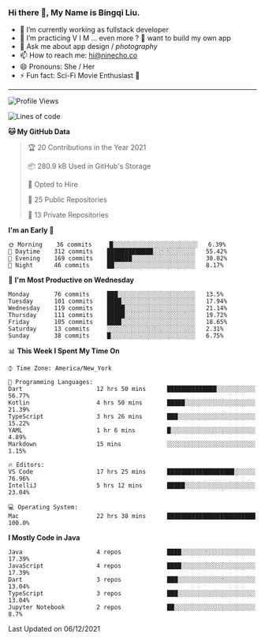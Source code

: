 ### Hi there 👋, My Name is Bingqi Liu.

- 🔭 I’m currently working as fullstack developer
- 🌱 I’m practicing V I M ... even more ? 🤨 want to build my own app
- 💬 Ask me about app design / *photography*
- 📫 How to reach me: hi@ninecho.co
- 😄 Pronouns: She / Her
- ⚡ Fun fact: Sci-Fi Movie Enthusiast 🚀

---

<!--START_SECTION:waka-->
![Profile Views](http://img.shields.io/badge/Profile%20Views-0-blue)

![Lines of code](https://img.shields.io/badge/From%20Hello%20World%20I%27ve%20Written-796073%20lines%20of%20code-blue)

**🐱 My GitHub Data** 

> 🏆 20 Contributions in the Year 2021
 > 
> 📦 280.9 kB Used in GitHub's Storage 
 > 
> 💼 Opted to Hire
 > 
> 📜 25 Public Repositories 
 > 
> 🔑 13 Private Repositories  
 > 
**I'm an Early 🐤** 

```text
🌞 Morning    36 commits     █░░░░░░░░░░░░░░░░░░░░░░░░   6.39% 
🌆 Daytime    312 commits    █████████████░░░░░░░░░░░░   55.42% 
🌃 Evening    169 commits    ███████░░░░░░░░░░░░░░░░░░   30.02% 
🌙 Night      46 commits     ██░░░░░░░░░░░░░░░░░░░░░░░   8.17%

```
📅 **I'm Most Productive on Wednesday** 

```text
Monday       76 commits     ███░░░░░░░░░░░░░░░░░░░░░░   13.5% 
Tuesday      101 commits    ████░░░░░░░░░░░░░░░░░░░░░   17.94% 
Wednesday    119 commits    █████░░░░░░░░░░░░░░░░░░░░   21.14% 
Thursday     111 commits    █████░░░░░░░░░░░░░░░░░░░░   19.72% 
Friday       105 commits    ████░░░░░░░░░░░░░░░░░░░░░   18.65% 
Saturday     13 commits     ░░░░░░░░░░░░░░░░░░░░░░░░░   2.31% 
Sunday       38 commits     █░░░░░░░░░░░░░░░░░░░░░░░░   6.75%

```


📊 **This Week I Spent My Time On** 

```text
⌚︎ Time Zone: America/New_York

💬 Programming Languages: 
Dart                     12 hrs 50 mins      ██████████████░░░░░░░░░░░   56.77% 
Kotlin                   4 hrs 50 mins       █████░░░░░░░░░░░░░░░░░░░░   21.39% 
TypeScript               3 hrs 26 mins       ███░░░░░░░░░░░░░░░░░░░░░░   15.22% 
YAML                     1 hr 6 mins         █░░░░░░░░░░░░░░░░░░░░░░░░   4.89% 
Markdown                 15 mins             ░░░░░░░░░░░░░░░░░░░░░░░░░   1.15%

🔥 Editors: 
VS Code                  17 hrs 25 mins      ███████████████████░░░░░░   76.96% 
IntelliJ                 5 hrs 12 mins       █████░░░░░░░░░░░░░░░░░░░░   23.04%

💻 Operating System: 
Mac                      22 hrs 38 mins      █████████████████████████   100.0%

```

**I Mostly Code in Java** 

```text
Java                     4 repos             ████░░░░░░░░░░░░░░░░░░░░░   17.39% 
JavaScript               4 repos             ████░░░░░░░░░░░░░░░░░░░░░   17.39% 
Dart                     3 repos             ███░░░░░░░░░░░░░░░░░░░░░░   13.04% 
TypeScript               3 repos             ███░░░░░░░░░░░░░░░░░░░░░░   13.04% 
Jupyter Notebook         2 repos             ██░░░░░░░░░░░░░░░░░░░░░░░   8.7%

```



 Last Updated on 06/12/2021
<!--END_SECTION:waka-->
